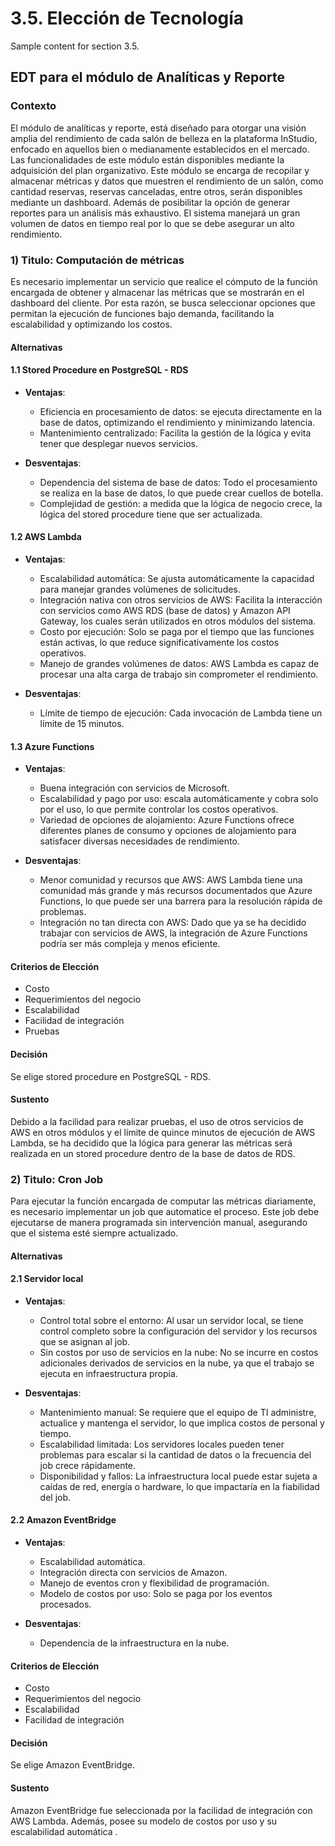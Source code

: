 # 3.5. Elección de Tecnología

Sample content for section 3.5.

## EDT para el módulo de Analíticas y Reporte

### Contexto
El módulo de analíticas y reporte, está diseñado para otorgar una visión amplia del rendimiento de cada salón de belleza en la plataforma InStudio, enfocado en aquellos bien o medianamente establecidos en el mercado. Las funcionalidades de este módulo están disponibles mediante la adquisición del plan organizativo. Este módulo se encarga de recopilar y almacenar métricas y datos que muestren el rendimiento de un salón, como cantidad reservas, reservas canceladas, entre otros, serán disponibles mediante un dashboard. Además de posibilitar la opción de generar reportes para un análisis más exhaustivo. El sistema manejará un gran volumen de datos en tiempo real por lo que se debe asegurar un alto rendimiento.

### 1) Titulo: Computación de métricas
Es necesario implementar un servicio que realice el cómputo de la función encargada de obtener y almacenar las métricas que se mostrarán en el dashboard del cliente. Por esta razón, se busca seleccionar opciones que permitan la ejecución de funciones bajo demanda, facilitando la escalabilidad y optimizando los costos.

#### Alternativas
#### 1.1 Stored Procedure en PostgreSQL - RDS
- **Ventajas**:
  - Eficiencia en procesamiento de datos: se ejecuta directamente en la base de datos, optimizando el rendimiento y minimizando latencia.
  - Mantenimiento centralizado: Facilita la gestión de la lógica y evita tener que desplegar nuevos servicios.

 - **Desventajas**:
   - Dependencia del sistema de base de datos: Todo el procesamiento se realiza en la base de datos, lo que puede crear cuellos de botella.
   - Complejidad de gestión: a medida que la lógica de negocio crece, la lógica del stored procedure tiene que ser actualizada.

#### 1.2 AWS Lambda
- **Ventajas**:
  - Escalabilidad automática: Se ajusta automáticamente la capacidad para manejar grandes volúmenes de solicitudes.
  - Integración nativa con otros servicios de AWS: Facilita la interacción con servicios como AWS RDS (base de datos) y Amazon API Gateway, los cuales serán utilizados en otros módulos del sistema.
  - Costo por ejecución: Solo se paga por el tiempo que las funciones están activas, lo que reduce significativamente los costos operativos.
  - Manejo de grandes volúmenes de datos: AWS Lambda es capaz de procesar una alta carga de trabajo sin comprometer el rendimiento.

- **Desventajas**:
  - Límite de tiempo de ejecución: Cada invocación de Lambda tiene un límite de 15 minutos.

#### 1.3 Azure Functions

- **Ventajas**:
  - Buena integración con servicios de Microsoft.
  - Escalabilidad y pago por uso: escala automáticamente y cobra solo por el uso, lo que permite controlar los costos operativos.
  - Variedad de opciones de alojamiento: Azure Functions ofrece diferentes planes de consumo y opciones de alojamiento para satisfacer diversas necesidades de rendimiento.

- **Desventajas**:
  - Menor comunidad y recursos que AWS: AWS Lambda tiene una comunidad más grande y más recursos documentados que Azure Functions, lo que puede ser una barrera para la resolución rápida de problemas.
  - Integración no tan directa con AWS: Dado que ya se ha decidido trabajar con servicios de AWS, la integración de Azure Functions podría ser más compleja y menos eficiente.

#### Criterios de Elección
- Costo
- Requerimientos del negocio
- Escalabilidad
- Facilidad de integración
- Pruebas

#### Decisión
Se elige stored procedure en PostgreSQL - RDS.

#### Sustento
Debido a la facilidad para realizar pruebas, el uso de otros servicios de AWS en otros módulos y el límite de quince minutos de ejecución de AWS Lambda, se ha decidido que la lógica para generar las métricas será realizada en un stored procedure dentro de la base de datos de RDS.

### 2) Titulo: Cron Job
Para ejecutar la función encargada de computar las métricas diariamente, es necesario implementar un job que automatice el proceso. Este job debe ejecutarse de manera programada sin intervención manual, asegurando que el sistema esté siempre actualizado.

#### Alternativas
#### 2.1 Servidor local
- **Ventajas**:
  - Control total sobre el entorno: Al usar un servidor local, se tiene control completo sobre la configuración del servidor y los recursos que se asignan al job.
  - Sin costos por uso de servicios en la nube: No se incurre en costos adicionales derivados de servicios en la nube, ya que el trabajo se ejecuta en infraestructura propia.

 - **Desventajas**:
   - Mantenimiento manual: Se requiere que el equipo de TI administre, actualice y mantenga el servidor, lo que implica costos de personal y tiempo.
   - Escalabilidad limitada: Los servidores locales pueden tener problemas para escalar si la cantidad de datos o la frecuencia del job crece rápidamente.
   - Disponibilidad y fallos: La infraestructura local puede estar sujeta a caídas de red, energía o hardware, lo que impactaría en la fiabilidad del job.
#### 2.2 Amazon EventBridge
- **Ventajas**:
  - Escalabilidad automática.
  - Integración directa con servicios de Amazon.
  - Manejo de eventos cron y flexibilidad de programación.
  - Modelo de costos por uso: Solo se paga por los eventos procesados.

- **Desventajas**:
  - Dependencia de la infraestructura en la nube.

#### Criterios de Elección
- Costo
- Requerimientos del negocio
- Escalabilidad
- Facilidad de integración

#### Decisión
Se elige Amazon EventBridge.

#### Sustento
Amazon EventBridge fue seleccionada por la facilidad de integración con AWS Lambda. Además, posee su modelo de costos por uso y su escalabilidad automática .